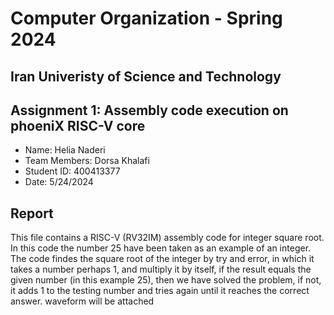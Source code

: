 Computer Organization - Spring 2024
==============================================================
## Iran Univeristy of Science and Technology
## Assignment 1: Assembly code execution on phoeniX RISC-V core

- Name: Helia Naderi
- Team Members: Dorsa Khalafi 
- Student ID: 400413377
- Date: 5/24/2024

## Report

This file contains a RISC-V (RV32IM) assembly code for integer square root. In this code the number 25 have been taken as an example of an integer. The code findes the square root of the integer by try and error, in which it takes a number perhaps 1, and multiply it by itself, if the result equals the given number (in this example 25), then we have solved the problem, if not, it adds 1 to the testing number and tries again until it reaches the correct answer. 
waveform will be attached